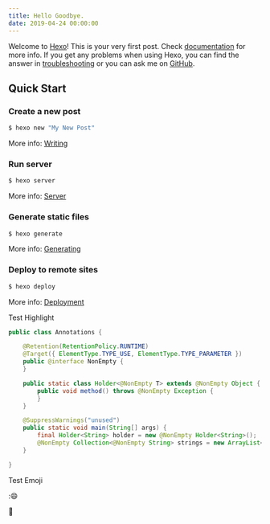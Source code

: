```yaml
---
title: Hello Goodbye.
date: 2019-04-24 00:00:00
---
```

Welcome to [Hexo](https://hexo.io/)! This is your very first post. Check [documentation](https://hexo.io/docs/) for more info. If you get any problems when using Hexo, you can find the answer in [troubleshooting](https://hexo.io/docs/troubleshooting.html) or you can ask me on [GitHub](https://github.com/hexojs/hexo/issues).

## Quick Start

### Create a new post

``` bash
$ hexo new "My New Post"
```

More info: [Writing](https://hexo.io/docs/writing.html)

### Run server

``` bash
$ hexo server
```

More info: [Server](https://hexo.io/docs/server.html)

### Generate static files

``` bash
$ hexo generate
```

More info: [Generating](https://hexo.io/docs/generating.html)

### Deploy to remote sites

``` bash
$ hexo deploy
```

More info: [Deployment](https://hexo.io/docs/one-command-deployment.html)

Test Highlight

```java
public class Annotations {

    @Retention(RetentionPolicy.RUNTIME)
    @Target({ ElementType.TYPE_USE, ElementType.TYPE_PARAMETER })
    public @interface NonEmpty {
    }

    public static class Holder<@NonEmpty T> extends @NonEmpty Object {
        public void method() throws @NonEmpty Exception {
        }
    }

    @SuppressWarnings("unused")
    public static void main(String[] args) {
        final Holder<String> holder = new @NonEmpty Holder<String>();
        @NonEmpty Collection<@NonEmpty String> strings = new ArrayList<>();
    }

}
```

Test Emoji

::smile:

:dog:



